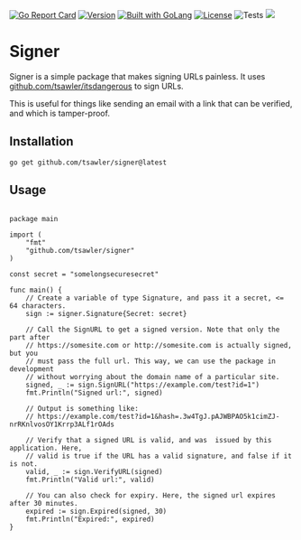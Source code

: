 [![Go Report Card](https://goreportcard.com/badge/github.com/tsawler/signer)](https://goreportcard.com/report/github.com/tsawler/signer)
[![Version](https://img.shields.io/badge/goversion-1.18.x-blue.svg)](https://golang.org)
<a href="https://golang.org"><img src="https://img.shields.io/badge/powered_by-Go-3362c2.svg?style=flat-square" alt="Built with GoLang"></a>
[![License](http://img.shields.io/badge/license-mit-blue.svg?style=flat-square)](https://raw.githubusercontent.com/tsawler/goblender/master/LICENSE)
![Tests](https://github.com/tsawler/signer/actions/workflows/tests.yml/badge.svg)
<a href="#!"><img src="https://img.shields.io/badge/coverage-100%25-brightgreen"></a>
# Signer

Signer is a simple package that makes signing URLs painless. It uses
[github.com/tsawler/itsdangerous](https://github.com/tsawler/itsdangerous) to sign URLs.

This is useful for things like sending an email with a link that can be verified, and which is
tamper-proof.

## Installation

`go get github.com/tsawler/signer@latest`

## Usage

```golang

package main

import (
	"fmt"
	"github.com/tsawler/signer"
)

const secret = "somelongsecuresecret"

func main() {
	// Create a variable of type Signature, and pass it a secret, <= 64 characters.
	sign := signer.Signature{Secret: secret}

	// Call the SignURL to get a signed version. Note that only the part after 
	// https://somesite.com or http://somesite.com is actually signed, but you 
	// must pass the full url. This way, we can use the package in development 
	// without worrying about the domain name of a particular site.
	signed, _ := sign.SignURL("https://example.com/test?id=1")
	fmt.Println("Signed url:", signed)
	
	// Output is something like:
	// https://example.com/test?id=1&hash=.3w4TgJ.pAJWBPAO5k1cimZJ-nrRKnlvosOY1Krrp3ALf1rOAds
	
	// Verify that a signed URL is valid, and was  issued by this application. Here, 
	// valid is true if the URL has a valid signature, and false if it is not.
	valid, _ := sign.VerifyURL(signed)
	fmt.Println("Valid url:", valid)

	// You can also check for expiry. Here, the signed url expires after 30 minutes.
	expired := sign.Expired(signed, 30)
	fmt.Println("Expired:", expired)
}
```